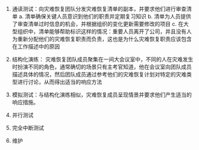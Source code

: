 1. 通读测试：向灾难恢复团队分发灾难恢复清单的副本，并要求他们进行审查清单
    a. 清单确保关键人员意识到他们的职责并定期复习知识
    b. 清单为人员提供了审查清单过时信息的机会，并根据组织的变化更新需要修改的项目
    c. 在大型组织中，清单能够帮助标识这样的情况：重要人员离开了公司，并且没有人为重新分配他们的灾难恢复职责而负责，这也是为什么灾难恢复职责应该包含在工作描述中的原因
2. 结构化演练： 灾难恢复团队成员聚集在一间大会议室中，不同的人在灾难发生时扮演不同的角色，通常确切的场景只有主考官知道，他在会议室向团队成员描述具体的情况，然后团队成员通过参考他们的灾难恢复计划对特定的灾难类型进行讨论，从而得出适当的响应方法

3. 模拟测试：与结构化演练相似，灾难恢复成员呈现情景并要求他们产生适当的响应措施。
4. 并行测试
5. 完全中断测试
6. 维护